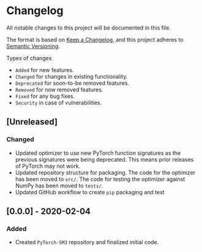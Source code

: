 # Changelog
All notable changes to this project will be documented in this file.

The format is based on [Keep a Changelog](https://keepachangelog.com/en/1.0.0/),
and this project adheres to [Semantic Versioning](https://semver.org/spec/v2.0.0.html).

Types of changes
- `Added` for new features.
- `Changed` for changes in existing functionality.
- `Deprecated` for soon-to-be removed features.
- `Removed` for now removed features.
- `Fixed` for any bug fixes.
- `Security` in case of vulnerabilities.

## [Unreleased]
### Changed
- Updated optimizer to use new PyTorch function signatures as the previous
signatures were being deprecated. This means prior releases of PyTorch may not
work.
- Updated repository structure for packaging. The code for the optimizer has
been moved to `src/`. The code for testing the optimizer against NumPy has been
moved to `tests/`.
- Updated GitHub workflow to create `pip` packaging and test

## [0.0.0] - 2020-02-04
### Added
- Created `PyTorch-SM3` repository and finalized initial code.
